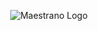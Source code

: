 <p align="center">
<img src="https://raw.github.com/maestrano/maestrano-connector-rails/master/maestrano.png" alt="Maestrano Logo">
<br/>
<br/>
</p>
